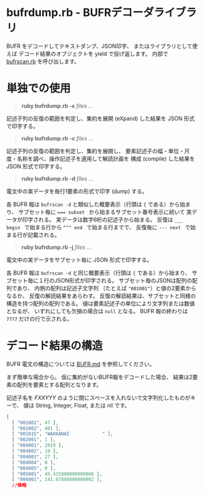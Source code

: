 # bufrdump.rb - BUFRデコーダライブラリ

BUFR をデコードしてテキストダンプ、JSON印字、
またはライブラリとして使えば
デコード結果のオブジェクトを yield で投げ返します。
内部で [bufrscan.rb](bufrscan.rb) を呼び出します。

# 単独での使用

> **ruby bufrdump.rb -x** _files ..._

記述子列の反復の範囲を判定し、集約を展開 (eXpand) した結果を
JSON 形式で印字する。

> **ruby bufrdump.rb -c** _files ..._

記述子列の反復の範囲を判定し、集約を展開し、
要素記述子の幅・単位・尺度・名称を調べ、操作記述子を適用して解読計画を
構成 (compile) した結果を
JSON 形式で印字する。

> **ruby bufrdump.rb -d** _files ..._

電文中の実データを毎行1要素の形式で印字 (dump) する。

各 BUFR 報は `bufrscan -d` と類似した概要表示（行頭は `{` である）から始まり、
サブセット毎に `=== subset ` から始まるサブセット番号表示に続いて
実データが印字される。
実データは数字6桁の記述子から始まる。
反復は `___ begin ` で始まる行から `^^^ end ` で始まる行までで、
反復毎に `--- next ` で始まる行が記載される。

> **ruby bufrdump.rb -j** _files ..._

電文中の実データをサブセット毎に JSON 形式で印字する。

各 BUFR 報は `bufrscan -d` と同じ概要表示（行頭は `{` である）から始まり、
サブセット毎に１行のJSON形式が印字される。
サブセット毎のJSONは配列の配列であり、
内側の配列は記述子文字列 （たとえば `"001001"`）と値の2要素からなるか、
反復の解読結果をあらわす。
反復の解読結果は、サブセットと同様の構造を持つ配列の配列である。
値は要素記述子の単位により文字列または数値となるが、
いずれにしても欠損の場合は `null` となる。
BUFR 報の終わりは `7777` だけの行で示される。


# デコード結果の構造

BUFR 電文の構造については [BUFR.md](BUFR.md) を参照してください。

まず簡単な場合から。
仮に集約がないBUFR報をデコードした場合、
結果は2要素の配列を要素とする配列となります。

記述子名を _FXXYYY_ のように間にスペースを入れないで文字列化したものがキーで、
値は String, Integer, Float, または nil です。

```json
[
  [ "001001", 47 ],
  [ "001002", 401 ],
  [ "001015", "WAKKANAI            " ],
  [ "002001", 1 ],
  [ "004001", 2019 ],
  [ "004002", 10 ],
  [ "004003", 27 ],
  [ "004004", 0 ],
  [ "004005", 0 ],
  [ "005001", 45.415000000000006 ],
  [ "006001", 141.67888000000002 ],
  //後略
```

